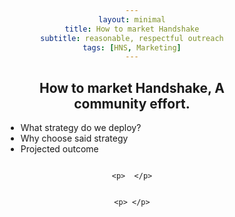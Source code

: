 ```yaml
---
layout: minimal
title: How to market Handshake
subtitle: reasonable, respectful outreach
tags: [HNS, Marketing]
---
```

<html>
<head>
<meta name="viewport" content="width=device-width, initial-scale=1">
<style>
  h2 {text-align: center;}
p {text-align: center;}
div {text-align: center;}
li {text-align: left;}
* {
  box-sizing: border-box;
}

/* Create two equal columns that floats next to each other */
.column {
  float: left;
  width: 50%;
  padding: 10px;
  height: 300px; /* Should be removed. Only for demonstration */
}

/* Clear floats after the columns */
.row:after {
  content: "";
  display: table;
  clear: both;
}
</style>
</head>
<body>

<h2>How to market Handshake, A community effort.</h2>
      <ul>
  <li>What strategy do we deploy? </li>
  <li>Why choose said strategy</li>
  <li>Projected outcome</li>
</ul>  

<div class="row">
  <div class="column">
    
    
    <p>  </p>
  </div>
  <div class="column">
   
    <p> </p>
  </div>
</div>

</body>
</html>
